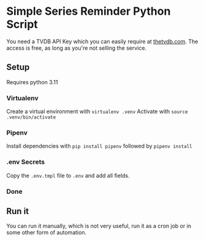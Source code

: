 # Simple Series Reminder Python Script

You need a TVDB API Key which you can easily require at [thetvdb.com](https://thetvdb.com/api-information). The access is free, as long as you're not selling the service.

## Setup
Requires python 3.11
### Virtualenv
Create a virtual environment with `virtualenv .venv`
Activate with `source .venv/bin/activate`
### Pipenv
Install dependencies with `pip install pipenv` followed by `pipenv install`

### .env Secrets
Copy the `.env.tmpl` file to `.env` and add all fields.

### Done

## Run it

You can run it manually, which is not very useful, run it as a cron job or in some other form of automation.

